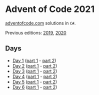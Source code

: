 # Advent of Code 2021

[adventofcode.com](adventofcode.com) solutions in `C#`.

Previous editions: [2019](2019/README.md), [2020](2020/README.md)

## Days
* [Day 1](https://adventofcode.com/2021/day/1) ([part 1](2021/day1/Part1.cs) - [part 2](2021/day1/Part2.cs))
* [Day 2](https://adventofcode.com/2021/day/2) ([part 1](2021/day2/Part1.cs) - [part 2](2021/day2/Part2.cs))
* [Day 3](https://adventofcode.com/2021/day/3) ([part 1](2021/day3/Part1.cs) - [part 2](2021/day3/Part2.cs))
* [Day 4](https://adventofcode.com/2021/day/4) ([part 1](2021/day4/Part1.cs) - [part 2](2021/day4/Part2.cs))
* [Day 5](https://adventofcode.com/2021/day/5) ([part 1](2021/day5/Part1.cs) - [part 2](2021/day5/Part2.cs))
* [Day 6](https://adventofcode.com/2021/day/6) ([part 1](2021/day6/Part1.cs) - [part 2](2021/day6/Part2.cs))
